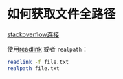 # 如何获取文件全路径

[stackoverflow连接](https://stackoverflow.com/questions/5265702/how-to-get-full-path-of-a-file)

使用[readlink](http://man7.org/linux/man-pages/man1/readlink.1.html) 或者 `realpath`：

```bash
readlink -f file.txt
realpath file.txt
```

